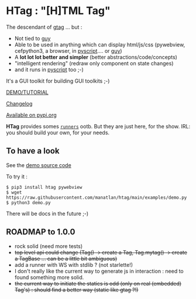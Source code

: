 # HTag : "[H]TML Tag"

The descendant of [gtag](https://github.com/manatlan/gtag) ... but :

 * Not tied to [guy](https://github.com/manatlan/guy)
 * Able to be used in anything which can display html/js/css (pywebview, cefpython3, a browser, in [pyscript](https://pyscript.net/).... or [guy](https://github.com/manatlan/guy))
 * A **lot lot lot better and simpler** (better abstractions/code/concepts)
 * "intelligent rendering" (redraw only component on state changes)
 * and it runs in [pyscript](https://pyscript.net/) too ;-)

It's a GUI toolkit for building GUI toolkits ;-)

[DEMO/TUTORIAL](https://htag.glitch.me/)

[Changelog](changelog.md)

[Available on pypi.org](https://pypi.org/project/htag/)

**HTag** provides somes [`runners`](htag/runners) ootb. But they are just here, for the show. IRL: you should build your own, for your needs.

## To have a look

See the [demo source code](https://github.com/manatlan/htag/blob/main/examples/demo.py)

To try it :

    $ pip3 install htag pywebview
    $ wget https://raw.githubusercontent.com/manatlan/htag/main/examples/demo.py
    $ python3 demo.py

There will be docs in the future ;-)

## ROADMAP to 1.0.0

 * rock solid (need more tests)
 * ~~top level api could change (Tag() -> create a Tag, Tag.mytag() -> create a TagBase ... can be a little bit ambiguous)~~
 * add a runner with WS with stdlib ? (not starlette!)
 * I don't really like the current way to generate js in interaction : need to found something more solid.
 * ~~the current way to initiate the statics is odd (only on real (embedded) Tag's) : should find a better way (static like gtag ?!)~~


